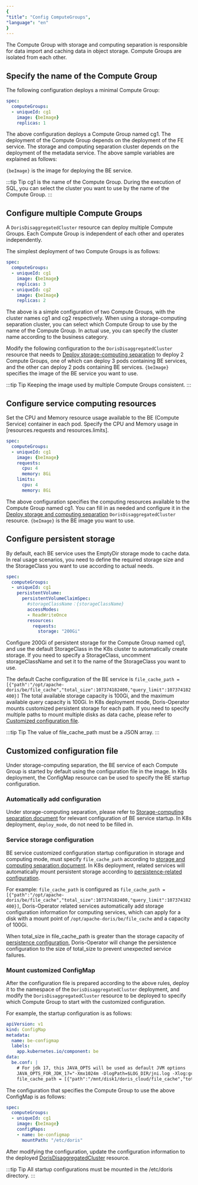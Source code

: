 ```yaml
---
{
"title": "Config ComputeGroups",
"language": "en"
}
---
```


<!-- 
Licensed to the Apache Software Foundation (ASF) under one
or more contributor license agreements.  See the NOTICE file
distributed with this work for additional information
regarding copyright ownership.  The ASF licenses this file
to you under the Apache License, Version 2.0 (the
"License"); you may not use this file except in compliance
with the License.  You may obtain a copy of the License at

  http://www.apache.org/licenses/LICENSE-2.0

Unless required by applicable law or agreed to in writing,
software distributed under the License is distributed on an
"AS IS" BASIS, WITHOUT WARRANTIES OR CONDITIONS OF ANY
KIND, either express or implied.  See the License for the
specific language governing permissions and limitations
under the License.
-->

The Compute Group with storage and computing separation is responsible for data import and caching data in object storage. Compute Groups are isolated from each other.

## Specify the name of the Compute Group

The following configuration deploys a minimal Compute Group:

```yaml
spec:
  computeGroups:
  - uniqueId: cg1
    image: {beImage}
    replicas: 1
```

The above configuration deploys a Compute Group named cg1. The deployment of the Compute Group depends on the deployment of the FE service. The storage and computing separation cluster depends on the deployment of the metadata service. The above sample variables are explained as follows:

`{beImage}` is the image for deploying the BE service.

:::tip Tip
cg1 is the name of the Compute Group. During the execution of SQL, you can select the cluster you want to use by the name of the Compute Group.
:::

## Configure multiple Compute Groups

A `DorisDisaggregatedCluster` resource can deploy multiple Compute Groups. Each Compute Group is independent of each other and operates independently.

The simplest deployment of two Compute Groups is as follows:

```yaml
spec:
  computeGroups:
  - uniqueId: cg1
    image: {beImage}
    replicas: 3
  - uniqueId: cg2
    image: {beImage}
    replicas: 2
```

The above is a simple configuration of two Compute Groups, with the cluster names cg1 and cg2 respectively. When using a storage-computing separation cluster, you can select which Compute Group to use by the name of the Compute Group. In actual use, you can specify the cluster name according to the business category.

Modify the following configuration to the `DorisDisaggregatedCluster` resource that needs to [Deploy storage-computing separation](install-quickstart.md#step-2-quickly-deploy-a-storage-and-computing-separation-cluster) to deploy 2 Compute Groups, one of which can deploy 3 pods containing BE services, and the other can deploy 2 pods containing BE services. `{beImage}` specifies the image of the BE service you want to use.

:::tip Tip
Keeping the image used by multiple Compute Groups consistent.
:::

## Configure service computing resources

Set the CPU and Memory resource usage available to the BE (Compute Service) container in each pod. Specify the CPU and Memory usage in [resources.requests and resources.limits].

```yaml
spec:
  computeGroups:
  - uniqueId: cg1
    image: {beImage}
    requests:
      cpu: 4
      memory: 8Gi
    limits:
      cpu: 4
      memory: 8Gi
```

The above configuration specifies the computing resources available to the Compute Group named cg1. You can fill in as needed and configure it in the [Deploy storage and computing separation](install-quickstart.md#step-2-quickly-deploy-a-storage-and-computing-separation-cluster) `DorisDisaggregatedCluster` resource. `{beImage}` is the BE image you want to use.

## Configure persistent storage

By default, each BE service uses the EmptyDir storage mode to cache data. In real usage scenarios, you need to define the required storage size and the StorageClass you want to use according to actual needs.

```yaml
spec:
  computeGroups:
  - uniqueId: cg1
    persistentVolume:
      persistentVolumeClaimSpec:
        #storageClassName：{storageClassName}
        accessModes:
        - ReadWriteOnce
        resources:
          requests:
            storage: "200Gi"
```
Configure 200Gi of persistent storage for the Compute Group named cg1, and use the default StorageClass in the K8s cluster to automatically create storage. If you need to specify a StorageClass, uncomment storageClassName and set it to the name of the StorageClass you want to use.

The default Cache configuration of the BE service is `file_cache_path = [{"path":"/opt/apache-doris/be/file_cache","total_size":107374182400,"query_limit":107374182400}]` The total available storage capacity is 100Gi, and the maximum available query capacity is 100Gi. In K8s deployment mode, Doris-Operator mounts customized persistent storage for each path. If you need to specify multiple paths to mount multiple disks as data cache, please refer to [Customized configuration file](config-cg.md#Service-storage-configuration).

:::tip Tip
The value of file_cache_path must be a JSON array.
:::

## Customized configuration file

Under storage-computing separation, the BE service of each Compute Group is started by default using the configuration file in the image. In K8s deployment, the ConfigMap resource can be used to specify the BE startup configuration.

### Automatically add configuration

Under storage-computing separation, please refer to [Storage-computing separation document](../../../../compute-storage-decoupled/compilation-and-deployment) for relevant configuration of BE service startup. In K8s deployment, `deploy_mode`, do not need to be filled in.

### Service storage configuration

BE service customized configuration startup configuration in storage and computing mode, must specify `file_cache_path` according to [storage and computing separation document](../../../../compute-storage-decoupled/compilation-and-deployment). In K8s deployment, related services will automatically mount persistent storage according to [persistence-related configuration](config-cg.md#Configure-persistent-storage).

For example: `file_cache_path` is configured as `file_cache_path = [{"path":"/opt/apache-doris/be/file_cache","total_size":107374182400,"query_limit":107374182400}]`, Doris-Operator related services automatically add storage configuration information for computing services, which can apply for a disk with a mount point of `/opt/apache-doris/be/file_cache` and a capacity of 100Gi.

When total_size in file_cache_path is greater than the storage capacity of [persistence configuration](config-cg.md#Configure-persistent-storage), Doris-Operator will change the persistence configuration to the size of total_size to prevent unexpected service failures.

### Mount customized ConfigMap

After the configuration file is prepared according to the above rules, deploy it to the namespace of the `DorisDisaggregatedCluster` deployment, and modify the `DorisDisaggregatedCluster` resource to be deployed to specify which Compute Group to start with the customized configuration.

For example, the startup configuration is as follows:

```yaml
apiVersion: v1
kind: ConfigMap
metadata:
  name: be-configmap
  labels:
    app.kubernetes.io/component: be
data:
  be.conf: |
    # For jdk 17, this JAVA_OPTS will be used as default JVM options
    JAVA_OPTS_FOR_JDK_17="-Xmx1024m -DlogPath=$LOG_DIR/jni.log -Xlog:gc*:$LOG_DIR/be.gc.log.$CUR_DATE:time,uptime:filecount=10,filesize=50M -Djavax.security.auth.useSubjectCredsOnly=false -Dsun.security.krb5.debug=true -Dsun.java.command=DorisBE -XX:-CriticalJNINatives -XX:+IgnoreUnrecognizedVMOptions --add-opens=java.base/java.lang=ALL-UNNAMED --add-opens=java.base/java.lang.invoke=ALL-UNNAMED --add-opens=java.base/java.lang.reflect=ALL-UNNAMED --add-opens=java.base/java.io=ALL-UNNAMED --add-opens=java.base/java.net=ALL-UNNAMED --add-opens=java.base/java.nio=ALL-UNNAMED --add-opens=java.base/java.util=ALL-UNNAMED --add-opens=java.base/java.util.concurrent=ALL-UNNAMED --add-opens=java.base/java.util.concurrent.atomic=ALL-UNNAMED --add-opens=java.base/sun.nio.ch=ALL-UNNAMED --add-opens=java.base/sun.nio.cs=ALL-UNNAMED --add-opens=java.base/sun.security.action=ALL-UNNAMED --add-opens=java.base/sun.util.calendar=ALL-UNNAMED --add-opens=java.security.jgss/sun.security.krb5=ALL-UNNAMED --add-opens=java.management/sun.management=ALL-UNNAMED"
    file_cache_path = [{"path":"/mnt/disk1/doris_cloud/file_cache","total_size":104857600000,"query_limit":10485760000}, {"path":"/mnt/disk2/doris_cloud/file_cache","total_size":104857600000,"query_limit":10485760000}]
```

The configuration that specifies the Compute Group to use the above ConfigMap is as follows:

```yaml
spec:
  computeGroups:
  - uniqueId: cg1
    image: {beImage}
    configMaps:
    - name: be-configmap
      mountPath: "/etc/doris"
```

After modifying the configuration, update the configuration information to the deployed [DorisDisaggregatedCluster](install-quickstart.md#step-2-quickly-deploy-a-storage-and-computing-separation-cluster) resource.

:::tip Tip
All startup configurations must be mounted in the /etc/doris directory.
::: 
